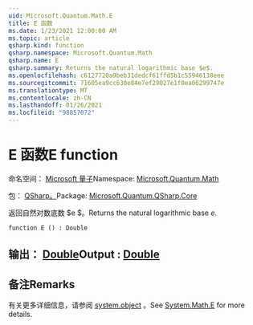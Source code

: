 ```yaml
---
uid: Microsoft.Quantum.Math.E
title: E 函数
ms.date: 1/23/2021 12:00:00 AM
ms.topic: article
qsharp.kind: function
qsharp.namespace: Microsoft.Quantum.Math
qsharp.name: E
qsharp.summary: Returns the natural logarithmic base $e$.
ms.openlocfilehash: c6127720a9beb31dedcf61ffd5b1c55946138eee
ms.sourcegitcommit: 71605ea9cc630e84e7ef29027e1f0ea06299747e
ms.translationtype: MT
ms.contentlocale: zh-CN
ms.lasthandoff: 01/26/2021
ms.locfileid: "98857072"
---
```

# <a name="e-function"></a><span data-ttu-id="eed7f-102">E 函数</span><span class="sxs-lookup"><span data-stu-id="eed7f-102">E function</span></span>

<span data-ttu-id="eed7f-103">命名空间： [Microsoft 量子](xref:Microsoft.Quantum.Math)</span><span class="sxs-lookup"><span data-stu-id="eed7f-103">Namespace: [Microsoft.Quantum.Math](xref:Microsoft.Quantum.Math)</span></span>

<span data-ttu-id="eed7f-104">包： [QSharp。](https://nuget.org/packages/Microsoft.Quantum.QSharp.Core)</span><span class="sxs-lookup"><span data-stu-id="eed7f-104">Package: [Microsoft.Quantum.QSharp.Core](https://nuget.org/packages/Microsoft.Quantum.QSharp.Core)</span></span>


<span data-ttu-id="eed7f-105">返回自然对数底数 $e $。</span><span class="sxs-lookup"><span data-stu-id="eed7f-105">Returns the natural logarithmic base $e$.</span></span>

```qsharp
function E () : Double
```


## <a name="output--double"></a><span data-ttu-id="eed7f-106">输出： [Double](xref:microsoft.quantum.lang-ref.double)</span><span class="sxs-lookup"><span data-stu-id="eed7f-106">Output : [Double](xref:microsoft.quantum.lang-ref.double)</span></span>



## <a name="remarks"></a><span data-ttu-id="eed7f-107">备注</span><span class="sxs-lookup"><span data-stu-id="eed7f-107">Remarks</span></span>

<span data-ttu-id="eed7f-108">有关更多详细信息，请参阅 [system.object](https://docs.microsoft.com/dotnet/api/system.math.e) 。</span><span class="sxs-lookup"><span data-stu-id="eed7f-108">See [System.Math.E](https://docs.microsoft.com/dotnet/api/system.math.e) for more details.</span></span>